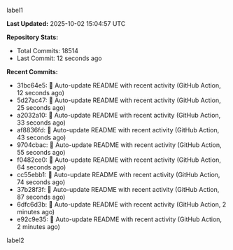 
label1 
<!-- ACTIVITY_START -->
**Last Updated:** 2025-10-02 15:04:57 UTC

**Repository Stats:**
- Total Commits: 18514
- Last Commit: 12 seconds ago

**Recent Commits:**
- 31bc64e5: 🤖 Auto-update README with recent activity (GitHub Action, 12 seconds ago)
- 5d27ac47: 🤖 Auto-update README with recent activity (GitHub Action, 25 seconds ago)
- a2032a10: 🤖 Auto-update README with recent activity (GitHub Action, 33 seconds ago)
- af8836fd: 🤖 Auto-update README with recent activity (GitHub Action, 43 seconds ago)
- 9704cbac: 🤖 Auto-update README with recent activity (GitHub Action, 55 seconds ago)
- f0482ce0: 🤖 Auto-update README with recent activity (GitHub Action, 64 seconds ago)
- cc55ebb1: 🤖 Auto-update README with recent activity (GitHub Action, 74 seconds ago)
- 37b28f3f: 🤖 Auto-update README with recent activity (GitHub Action, 87 seconds ago)
- 6dfc6d3b: 🤖 Auto-update README with recent activity (GitHub Action, 2 minutes ago)
- e92c9e35: 🤖 Auto-update README with recent activity (GitHub Action, 2 minutes ago)
<!-- ACTIVITY_END -->

label2
